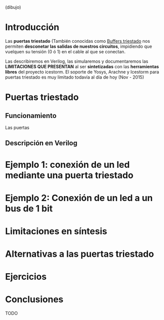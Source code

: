 (dibujo)

# Introducción
Las **puertas triestado** (También conocidas como [Buffers triestado](https://es.wikipedia.org/wiki/Buffer_triestado) nos permiten **desconetar las salidas de nuestros circuitos**, impidiendo que vuelquen su tensión (0 ó 1) en el cable al que se conectan.

Las describiremos en Verilog, las simularemos y documentaremos las **LIMITACIONES QUE PRESENTAN** al ser **sintetizadas** con las **herramientas libres** del proyecto icestorm. El soporte de Yosys, Arachne y Icestorm para puertas triestado es muy limitado todavía al día de hoy (Nov - 2015)

# Puertas triestado
## Funcionamiento
Las puertas

## Descripción en Verilog

# Ejemplo 1: conexión de un led mediante una puerta triestado

# Ejemplo 2: Conexión de un led a un bus de 1 bit

# Limitaciones en síntesis

# Alternativas a las puertas triestado

# Ejercicios

# Conclusiones
TODO